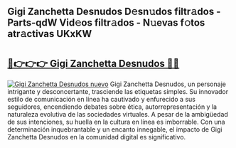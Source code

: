 ## Gigi Zanchetta Desnudos D𝚎sn𝚞dos filtr𝚊dos - Parts-qdW Vid𝚎os filtr𝚊dos - N𝚞evas f𝚘tos atr𝚊ctivas UKxKW

# <h2><a href="http://mb8qz2.tromn.icu/?c=Gigi+Zanchetta+Desnudos">🔗👉👉👉 Gigi Zanchetta Desnudos 🔗🔗</a></h2>

[![Gigi Zanchetta Desnudos nuevo](https://i.imgur.com/pEAQMta.gif)](http://mb8qz2.tromn.icu/?c=Gigi+Zanchetta+Desnudos)
Gigi Zanchetta Desnudos, un personaje intrigante y desconcertante, trasciende las etiquetas simples. Su innovador estilo de comunicación en línea ha cautivado y enfurecido a sus seguidores, encendiendo debates sobre ética, autorrepresentación y la naturaleza evolutiva de las sociedades virtuales. A pesar de la ambigüedad de sus intenciones, su huella en la cultura en línea es imborrable. Con una determinación inquebrantable y un encanto innegable, el impacto de Gigi Zanchetta Desnudos en la comunidad digital es significativo.
